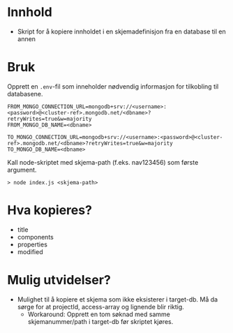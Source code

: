 # Innhold

* Skript for å kopiere innholdet i en skjemadefinisjon fra en database til en annen

# Bruk

Opprett en `.env`-fil som inneholder nødvendig informasjon for tilkobling til databasene.

    FROM_MONGO_CONNECTION_URL=mongodb+srv://<username>:<password>@<cluster-ref>.mongodb.net/<dbname>?retryWrites=true&w=majority
    FROM_MONGO_DB_NAME=<dbname>
    
    TO_MONGO_CONNECTION_URL=mongodb+srv://<username>:<password>@<cluster-ref>.mongodb.net/<dbname>?retryWrites=true&w=majority
    TO_MONGO_DB_NAME=<dbname>

Kall node-skriptet med skjema-path (f.eks. nav123456) som første argument.

    > node index.js <skjema-path>

# Hva kopieres?

* title
* components
* properties
* modified

# Mulig utvidelser?

* Mulighet til å kopiere et skjema som ikke eksisterer i target-db. Må da sørge for at projectId, access-array og lignende blir riktig.
  * Workaround: Opprett en tom søknad med samme skjemanummer/path i target-db før skriptet kjøres.
